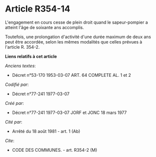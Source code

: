 # Article R354-14

L'engagement en cours cesse de plein droit quand le sapeur-pompier a atteint l'âge de soixante ans accomplis.

Toutefois, une prolongation d'activité d'une durée maximum de deux ans peut être accordée, selon les mêmes modalités que
celles prévues à l'article R. 354-2.

**Liens relatifs à cet article**

_Anciens textes_:

  - Décret n°53-170 1953-03-07 ART. 64 COMPLETE AL. 1 et 2

_Codifié par_:

  - Décret n°77-241 1977-03-07

_Créé par_:

  - Décret n°77-241 1977-03-07 JORF et JONC 18 mars 1977

_Cité par_:

  - Arrêté du 18 août 1981 - art. 1 (Ab)

_Cite_:

  - CODE DES COMMUNES. - art. R354-2 (M)
